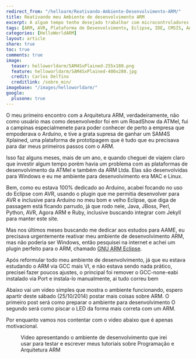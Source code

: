 ```yaml
---
redirect_from: "/helloarm/Reativando-Ambiente-Desenvolvimento-ARM/"
title: Reativando meu Ambiente de desenvolvimento ARM
excerpt: A algum tempo tenho desejado trabalhar com microcontroladores mais complexos e avançados, além do AVR, não que o AVR não seja avançado, mas o ARM tem um atraivo muito grande por sua grande gama de fabricantes e opções existentes no mercado.
tags: [ARM, AVR, Plataforma de Desenvolvimento, Eclipse, IDE, CMSIS, AAME]
categories: [HelloWorldARM]
layout: article
share: true
toc: true
comments: true
image:
  teaser: helloworldarm/SAM4SxPlained-255x180.png
  feature: helloworldarm/SAM4SxPlained-400x280.jpg
  credit: Carlos Delfino 
  creditlink: /sobre_min/
imagebase: "/images/helloworldarm/"
google:
  plusone: true
---
```

O meu primeiro encontro com a Arquitetura ARM, verdadeiramente, não como usuário mas como desenvolvedor
foi em um RoadShow da ATMel, fui a campinas especialmenete para poder conhecer de perto a empresa
que empoderava o Arduino, e tive a grata supresa de ganhar um SAM4S Xplained, uma plataforma de 
prototipagem que é tudo que eu precisava para dar meus primeiros passos com o ARM.

Isso faz alguns meses, mais de um ano, e quando cheguei de viajem claro que investir algum tempo
porém havia um problema com as plataformas de desenvolvimento da ATMel e também da ARM Ltda. Elas
são desenvolvidas para Windows e eu me ambiente para desenvolvimento era MAC e Linux.

Bem, como eu estava 100% dedicado ao Arduino, acabei focando no uso do Eclipse com AVR, usando o
plugin que me permitia desenvolver para AVR e inclusive para Arduino no meu bom e velho Eclipse,
que diga de passagem está ficando parrudo, já que rodo nele, Java, JBoss, Perl, Python, AVR, Agora
ARM e Ruby, inclusive buscando integrar com Jekyll para manter este site.

Mas nos últimos meses buscando me dedicar aos estudos para AAME, eu precisava urgentemente reativar
meu ambiente de desenvolvimento ARM, mas não poderia ser Windows, então pesquisei na internet e
achei um plugin perfeito para o ARM, chamado [GNU ARM Eclipse](http://gnuarmeclipse.livius.net/blog/).

Após reformular todo meu ambiente de desenvolvimento, já que eu estava estudando o ARM via GCC mais VI,
 e não estava sendo nada prático, precisei fazer poucos ajustes, o principal foi remover o GCC-none-eabi
 instalado via Port e instala-lo manualmente, ai tudo correu bem
 
 Abaixo vai um video simples que mostra o ambiente funcionando, espero apartir deste sábado (25/10/2014)
 postar mais coisas sobre ARM. O primeiro post será como preparar o ambiente para desenvolvimento
 O segundo será como piscar o LED da forma mais correta com um ARM.
 
 
 Por enquanto vamos nos contentar com o video abaixo que é apenas motivacional.
  <figure>
<!-- Place this tag where you want the widget to render. -->
<div class="g-post" data-href="https://plus.google.com/112098543595283009988/posts/GPLwYLTq3ni"></div>
<figcaption>Video apresentando o ambiente de desenvolvimento que irei usar para testar e escrever meus tutoriais sobre Programação e Arquitetura ARM</figcaption>
</figure>